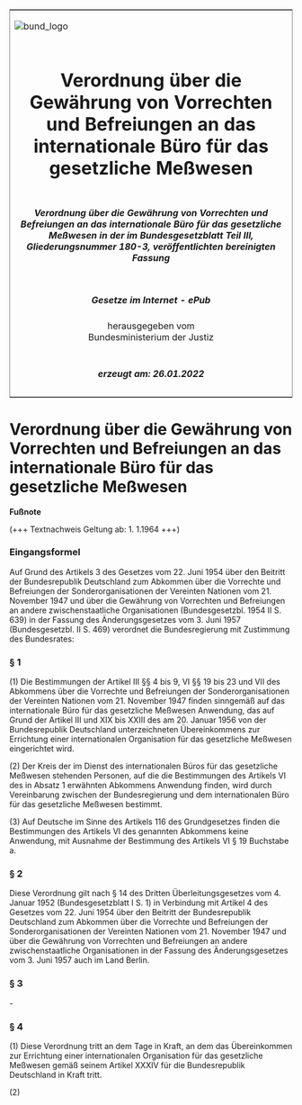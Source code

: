 <span id="DECKBLATT.html"></span>

<table border="0" frame="border" width="100%">

<tr valign="top">

<td align="left">

![bund\_logo](BfJ_2021_Web_de_de.gif)

</td>

<td align="right">

 

</td>

</tr>

<tr align="center" valign="middle">

<td colspan="2">

# Verordnung über die Gewährung von Vorrechten und Befreiungen an das internationale Büro für das gesetzliche Meßwesen

</td>

</tr>

<tr align="center" valign="middle">

<td colspan="2">

##### Verordnung über die Gewährung von Vorrechten und Befreiungen an das internationale Büro für das gesetzliche Meßwesen in der im Bundesgesetzblatt Teil III, Gliederungsnummer 180-3, veröffentlichten bereinigten Fassung

</td>

</tr>

<tr align="center" valign="middle">

<td colspan="2">

  
  

##### Gesetze im Internet - ePub  
  
herausgegeben vom  
Bundesministerium der Justiz

</td>

</tr>

<tr align="center" valign="bottom">

<td colspan="2">

  
  

##### erzeugt am: 26.01.2022

</td>

</tr>

</table>

<span id="BJNR206730959.html"></span>

# Verordnung über die Gewährung von Vorrechten und Befreiungen an das internationale Büro für das gesetzliche Meßwesen

<div>

  
**Fußnote**

<div class="jnhtml">

<div>

<div class="jurAbsatz">

(+++ Textnachweis Geltung ab: 1. 1.1964 +++)

</div>

</div>

</div>

</div>

<span id="BJNR206730959BJNE000100314.html"></span>

### Eingangsformel  

<div>

<div class="jnhtml">

<div>

<div class="jurAbsatz">

Auf Grund des Artikels 3 des Gesetzes vom 22. Juni 1954 über den
Beitritt der Bundesrepublik Deutschland zum Abkommen über die Vorrechte
und Befreiungen der Sonderorganisationen der Vereinten Nationen vom 21.
November 1947 und über die Gewährung von Vorrechten und Befreiungen an
andere zwischenstaatliche Organisationen (Bundesgesetzbl. 1954 II S.
639) in der Fassung des Änderungsgesetzes vom 3. Juni 1957
(Bundesgesetzbl. II S. 469) verordnet die Bundesregierung mit Zustimmung
des Bundesrates:

</div>

</div>

</div>

</div>

<span id="BJNR206730959BJNE000200314.html"></span>

### § 1  

<div>

<div class="jnhtml">

<div>

<div class="jurAbsatz">

(1) Die Bestimmungen der Artikel III §§ 4 bis 9, VI §§ 19 bis 23 und VII
des Abkommens über die Vorrechte und Befreiungen der
Sonderorganisationen der Vereinten Nationen vom 21. November 1947 finden
sinngemäß auf das internationale Büro für das gesetzliche Meßwesen
Anwendung, das auf Grund der Artikel III und XIX bis XXIII des am 20.
Januar 1956 von der Bundesrepublik Deutschland unterzeichneten
Übereinkommens zur Errichtung einer internationalen Organisation für
das gesetzliche Meßwesen eingerichtet wird.

</div>

<div class="jurAbsatz">

(2) Der Kreis der im Dienst des internationalen Büros für das
gesetzliche Meßwesen stehenden Personen, auf die die Bestimmungen des
Artikels VI des in Absatz 1 erwähnten Abkommens Anwendung finden, wird
durch Vereinbarung zwischen der Bundesregierung und dem internationalen
Büro für das gesetzliche Meßwesen bestimmt.

</div>

<div class="jurAbsatz">

(3) Auf Deutsche im Sinne des Artikels 116 des Grundgesetzes finden die
Bestimmungen des Artikels VI des genannten Abkommens keine Anwendung,
mit Ausnahme der Bestimmung des Artikels VI § 19 Buchstabe a.

</div>

</div>

</div>

</div>

<span id="BJNR206730959BJNE000300314.html"></span>

### § 2  

<div>

<div class="jnhtml">

<div>

<div class="jurAbsatz">

Diese Verordnung gilt nach § 14 des Dritten Überleitungsgesetzes vom 4.
Januar 1952 (Bundesgesetzblatt I S. 1) in Verbindung mit Artikel 4 des
Gesetzes vom 22. Juni 1954 über den Beitritt der Bundesrepublik
Deutschland zum Abkommen über die Vorrechte und Befreiungen der
Sonderorganisationen der Vereinten Nationen vom 21. November 1947 und
über die Gewährung von Vorrechten und Befreiungen an andere
zwischenstaatliche Organisationen in der Fassung des Änderungsgesetzes
vom 3. Juni 1957 auch im Land Berlin.

</div>

</div>

</div>

</div>

<span id="BJNR206730959BJNE000400314.html"></span>

### § 3  

<div>

<div class="jnhtml">

<div>

<div class="jurAbsatz">

\-

</div>

</div>

</div>

</div>

<span id="BJNR206730959BJNE000500314.html"></span>

### § 4  

<div>

<div class="jnhtml">

<div>

<div class="jurAbsatz">

(1) Diese Verordnung tritt an dem Tage in Kraft, an dem das
Übereinkommen zur Errichtung einer internationalen Organisation für das
gesetzliche Meßwesen gemäß seinem Artikel XXXIV für die Bundesrepublik
Deutschland in Kraft tritt.

</div>

<div class="jurAbsatz">

(2)

</div>

</div>

</div>

</div>

